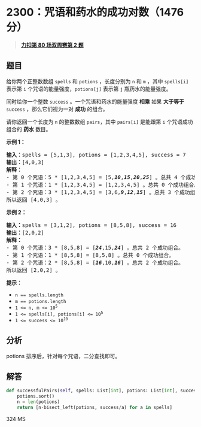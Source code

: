 # 2300：咒语和药水的成功对数（1476 分）


> <u>**[力扣第 80 场双周赛第 2 题](https://leetcode.cn/problems/successful-pairs-of-spells-and-potions/)**</u>

## 题目

<p>给你两个正整数数组 <code>spells</code> 和 <code>potions</code> ，长度分别为 <code>n</code> 和 <code>m</code> ，其中 <code>spells[i]</code> 表示第 <code>i</code> 个咒语的能量强度，<code>potions[j]</code> 表示第 <code>j</code> 瓶药水的能量强度。</p>

<p>同时给你一个整数 <code>success</code> 。一个咒语和药水的能量强度 <strong>相乘</strong> 如果 <strong>大于等于</strong> <code>success</code> ，那么它们视为一对 <strong>成功</strong> 的组合。</p>

<p>请你返回一个长度为 <code>n</code> 的整数数组<em> </em><code>pairs</code>，其中<em> </em><code>pairs[i]</code> 是能跟第 <code>i</code> 个咒语成功组合的 <b>药水</b> 数目。</p>



<p><strong>示例 1：</strong></p>

<pre><b>输入：</b>spells = [5,1,3], potions = [1,2,3,4,5], success = 7
<b>输出：</b>[4,0,3]
<strong>解释：</strong>
- 第 0 个咒语：5 * [1,2,3,4,5] = [5,<em><strong>10</strong></em>,<em><strong>15</strong></em>,<em><strong>20</strong></em>,<em><strong>25</strong></em>] 。总共 4 个成功组合。
- 第 1 个咒语：1 * [1,2,3,4,5] = [1,2,3,4,5] 。总共 0 个成功组合。
- 第 2 个咒语：3 * [1,2,3,4,5] = [3,6,<em><strong>9</strong></em>,<em><strong>12</strong></em>,<em><strong>15</strong></em>] 。总共 3 个成功组合。
所以返回 [4,0,3] 。
</pre>

<p><strong>示例 2：</strong></p>

<pre><b>输入：</b>spells = [3,1,2], potions = [8,5,8], success = 16
<b>输出：</b>[2,0,2]
<strong>解释：</strong>
- 第 0 个咒语：3 * [8,5,8] = [<em><strong>24</strong></em>,15,<em><strong>24</strong></em>] 。总共 2 个成功组合。
- 第 1 个咒语：1 * [8,5,8] = [8,5,8] 。总共 0 个成功组合。
- 第 2 个咒语：2 * [8,5,8] = [<em><strong>16</strong></em>,10,<em><strong>16</strong></em>] 。总共 2 个成功组合。
所以返回 [2,0,2] 。
</pre>



<p><strong>提示：</strong></p>

<ul>
<li><code>n == spells.length</code></li>
<li><code>m == potions.length</code></li>
<li><code>1 &lt;= n, m &lt;= 10<sup>5</sup></code></li>
<li><code>1 &lt;= spells[i], potions[i] &lt;= 10<sup>5</sup></code></li>
<li><code>1 &lt;= success &lt;= 10<sup>10</sup></code></li>
</ul>


## 分析

potions 排序后，针对每个咒语，二分查找即可。

## 解答

```python
def successfulPairs(self, spells: List[int], potions: List[int], success: int) -> List[int]:
	potions.sort()
	n = len(potions)
	return [n-bisect_left(potions, success/a) for a in spells]
```
324 MS

